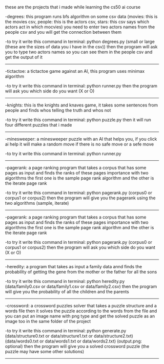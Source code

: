 these are the projects that i made while learning the cs50 ai course

-degrees: this program runs bfs algorithm on some csv data (movies: this is the movies csv, people: this is the actors csv, stars: this csv says which actors 
act in which mocvies) you need to enter two actors names from the people csv and you will get the connection between them

-to try it write this command in terminal:
python degrees.py (small or large (these are the sizes of data you i have in the csv))
then the program will ask you to type two actors names so you can see them in the people csv and get the output of it

----------------------------------------------------------------------------------------------------------------------------------------------------
-tictactoe: a tictactoe game against an AI, this program uses minimax algorithm

-to try it write this command in terminal:
python runner.py
then the program will ask you which side do you want (X or O)

----------------------------------------------------------------------------------------------------------------------------------------------------
-knights: this is the knights and knaves game, it takes some sentences from people and finds whos telling the truth and whos not

-to try it write this command in terminal:
python puzzle.py
then it will run four different puzzles that i made

----------------------------------------------------------------------------------------------------------------------------------------------------
-minesweeper: a minesweeper puzzle with an AI that helps you, if you click ai help it will make a random move if there is no safe move or a sefe move

-to try it write this command in terminal:
python runner.py

----------------------------------------------------------------------------------------------------------------------------------------------------
-pagerank: a page ranking program that takes a corpus that has some pages as input and finds the ranks of these pages importance with two algorithms
the first one is the sample page rank algorithm and the other is the iterate page rank

-to try it write this command in terminal:
python pagerank.py (corpus0 or corpus1 or corpus2)
then the program will give you the pagerank using the two algorithms (sample, iterate)

----------------------------------------------------------------------------------------------------------------------------------------------------
-pagerank: a page ranking program that takes a corpus that has some pages as input and finds the ranks of these pages importance with two algorithms
the first one is the sample page rank algorithm and the other is the iterate page rank

-to try it write this command in terminal:
python pagerank.py (corpus0 or corpus1 or corpus2)
then the program will ask you which side do you want (X or O)

----------------------------------------------------------------------------------------------------------------------------------------------------
-heredity: a program that takes as input a family data annd finds the probability of getting the gene from the mother or the father for all the sons

-to try it write this command in terminal:
python heredity.py (data/family0.csv or data/family1.csv or data/family2.csv)
then the program will give you the probability of all the children and the parents

----------------------------------------------------------------------------------------------------------------------------------------------------
-crossword: a crossword puzzles solver that takes a puzzle structure and a words file then it solves the puzzle according to the words from the file 
and you can put an image name with png type and get the solved puzzle as an image too in the same folder of the project

-to try it write this command in terminal:
python generate.py (data/structure0.txt or data/structure1.txt or data/structure2.txt) (data/words0.txt or data/words1.txt or data/words2.txt) (output.png: optional)
then the program will give you a solved crossword puzzle (the puzzle may have some other solutions)

----------------------------------------------------------------------------------------------------------------------------------------------------
